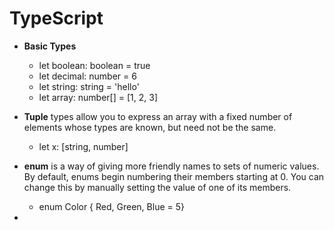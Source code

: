 # TypeScript

- **Basic Types**
  - let boolean: boolean = true
  - let decimal: number = 6
  - let string: string = 'hello'
  - let array: number[] = [1, 2, 3]

- **Tuple** types allow you to express an array with a fixed number of elements whose types are known, but need not be the same.
  - let x: [string, number]

- **enum** is a way of giving more friendly names to sets of numeric values. By default, enums begin numbering their members starting at 0. You can change this by manually setting the value of one of its members.
  - enum Color { Red, Green, Blue = 5}

- 